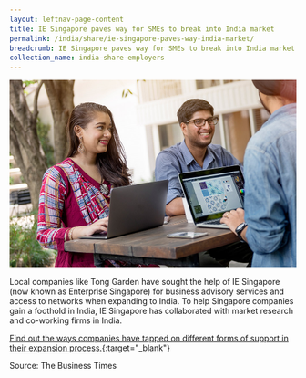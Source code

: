 ```yaml
---
layout: leftnav-page-content
title: IE Singapore paves way for SMEs to break into India market
permalink: /india/share/ie-singapore-paves-way-india-market/
breadcrumb: IE Singapore paves way for SMEs to break into India market
collection_name: india-share-employers
---
```


<img src="\images\india-employers\ie-singapore-paves-way-india-market.jpg" alt="ie-singapore-paves-way-india-market" style="width:800px;" />

Local companies like Tong Garden have sought the help of IE Singapore (now known as Enterprise Singapore) for business advisory services and access to networks when expanding to India. To help Singapore companies gain a foothold in India, IE Singapore has collaborated with market research and co-working firms in India.

[Find out the ways companies have tapped on different forms of support in their expansion process.](https://www.businesstimes.com.sg/government-economy/ie-singapore-paves-way-for-smes-to-break-into-india-market){:target="_blank"}

Source: The Business Times

